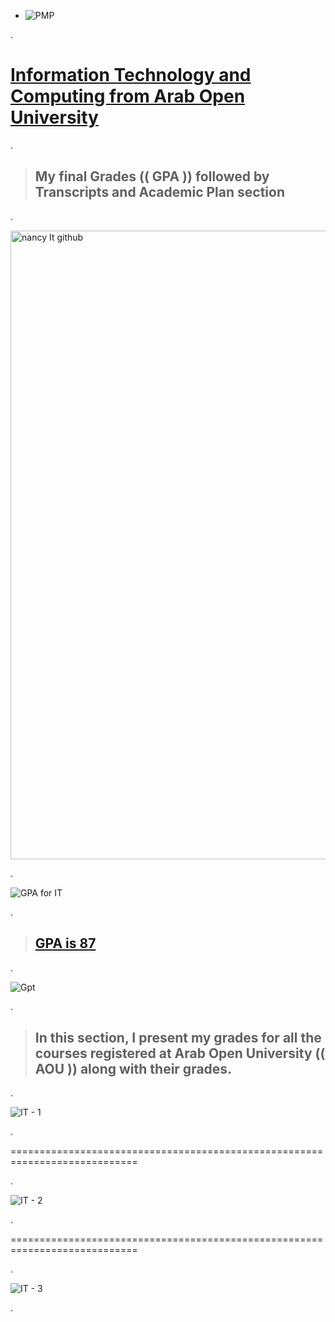 
- ![PMP](https://github.com/nancyalaswad90/nancyalaswad90/assets/36210723/cc6834d5-732f-4e11-914e-66f8ae4930ca)

.


 # [Information Technology and Computing from Arab Open University](https://github.com/nancyalaswad90/nancyalaswad90/files/12479705/CrystalReportViewer1.pdf)

.



> ## My final Grades  (( GPA )) followed by Transcripts and Academic Plan section

.



<img width="1006" alt="nancy It github" src="https://github.com/nancyalaswad90/nancyalaswad90/assets/36210723/f5c9d0f1-384e-4239-bf7a-fb3bc315f9d0">


.


![GPA for IT](https://github.com/nancyalaswad90/nancyalaswad90/assets/36210723/10baf4d7-82e9-4d81-87b6-df48a35a8455)

.

> ## [GPA is 87 ](https://gpacalculator.net/gpa-scale/3-2-gpa/)


.

![Gpt](https://github.com/nancyalaswad90/nancyalaswad90/assets/36210723/ff3f9abc-87c5-4ed7-a8ce-6602065ebc55)

.



> ##  In this section, I present my grades for all the courses registered at Arab Open University  (( AOU ))  along with their grades.

.


![IT - 1](https://github.com/nancyalaswad90/nancyalaswad90/assets/36210723/7a82a0d7-d661-4dd3-8400-dc317f7c8d79)



.



============================================================================


.

![IT - 2](https://github.com/nancyalaswad90/nancyalaswad90/assets/36210723/c9e51c39-0b44-4bda-bb17-6d65679ddc18)

.


============================================================================

.


![IT - 3](https://github.com/nancyalaswad90/nancyalaswad90/assets/36210723/557076e7-5ff8-4336-904b-326c46da45cf)



.


